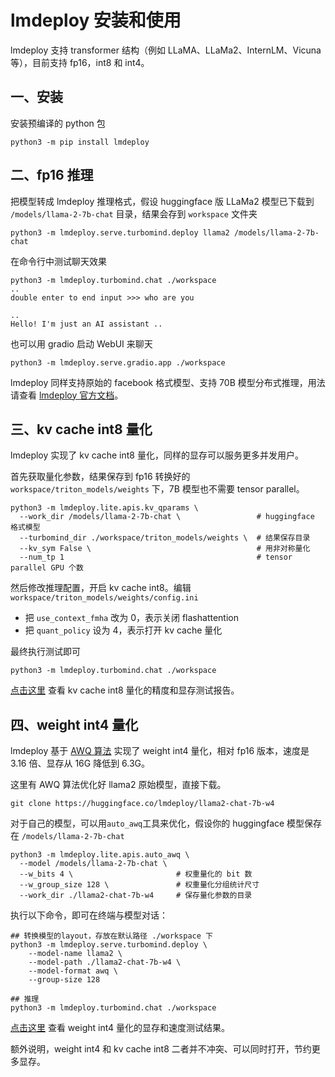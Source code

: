 #  lmdeploy 安装和使用

lmdeploy 支持 transformer 结构（例如 LLaMA、LLaMa2、InternLM、Vicuna 等），目前支持 fp16，int8 和 int4。

## 一、安装

安装预编译的 python 包
```
python3 -m pip install lmdeploy
```

## 二、fp16 推理

把模型转成 lmdeploy 推理格式，假设 huggingface 版 LLaMa2 模型已下载到 `/models/llama-2-7b-chat` 目录，结果会存到 `workspace` 文件夹

```shell
python3 -m lmdeploy.serve.turbomind.deploy llama2 /models/llama-2-7b-chat
```

在命令行中测试聊天效果

```shell
python3 -m lmdeploy.turbomind.chat ./workspace
..
double enter to end input >>> who are you

..
Hello! I'm just an AI assistant ..
```

也可以用 gradio 启动 WebUI 来聊天
```shell
python3 -m lmdeploy.serve.gradio.app ./workspace
```

lmdeploy 同样支持原始的 facebook 格式模型、支持 70B 模型分布式推理，用法请查看 [lmdeploy 官方文档](https://github.com/internlm/lmdeploy)。

## 三、kv cache int8 量化

lmdeploy 实现了 kv cache int8 量化，同样的显存可以服务更多并发用户。

首先获取量化参数，结果保存到 fp16 转换好的 `workspace/triton_models/weights` 下，7B 模型也不需要 tensor parallel。 

```shell
python3 -m lmdeploy.lite.apis.kv_qparams \ 
  --work_dir /models/llama-2-7b-chat \                 # huggingface 格式模型
  --turbomind_dir ./workspace/triton_models/weights \  # 结果保存目录
  --kv_sym False \                                     # 用非对称量化
  --num_tp 1                                           # tensor parallel GPU 个数
```

然后修改推理配置，开启 kv cache int8。编辑 `workspace/triton_models/weights/config.ini` 
* 把 `use_context_fmha` 改为 0，表示关闭 flashattention
* 把 `quant_policy` 设为 4，表示打开 kv cache 量化

最终执行测试即可
```shell
python3 -m lmdeploy.turbomind.chat ./workspace
```

[点击这里](https://github.com/InternLM/lmdeploy/blob/main/docs/zh_cn/quantization.md) 查看 kv cache int8 量化的精度和显存测试报告。

## 四、weight int4 量化

lmdeploy 基于 [AWQ 算法](https://arxiv.org/abs/2306.00978) 实现了 weight int4 量化，相对 fp16 版本，速度是 3.16 倍、显存从 16G 降低到 6.3G。

这里有 AWQ 算法优化好 llama2 原始模型，直接下载。

```shell
git clone https://huggingface.co/lmdeploy/llama2-chat-7b-w4
```

对于自己的模型，可以用`auto_awq`工具来优化，假设你的 huggingface 模型保存在 `/models/llama-2-7b-chat`
```shell
python3 -m lmdeploy.lite.apis.auto_awq \
  --model /models/llama-2-7b-chat \
  --w_bits 4 \                       # 权重量化的 bit 数
  --w_group_size 128 \               # 权重量化分组统计尺寸
  --work_dir ./llama2-chat-7b-w4     # 保存量化参数的目录
```


执行以下命令，即可在终端与模型对话：

```shell
## 转换模型的layout，存放在默认路径 ./workspace 下
python3 -m lmdeploy.serve.turbomind.deploy \
    --model-name llama2 \
    --model-path ./llama2-chat-7b-w4 \
    --model-format awq \
    --group-size 128

## 推理
python3 -m lmdeploy.turbomind.chat ./workspace
```

[点击这里](https://github.com/InternLM/lmdeploy/blob/main/docs/zh_cn/w4a16.md) 查看 weight int4 量化的显存和速度测试结果。

额外说明，weight int4 和 kv cache int8 二者并不冲突、可以同时打开，节约更多显存。
